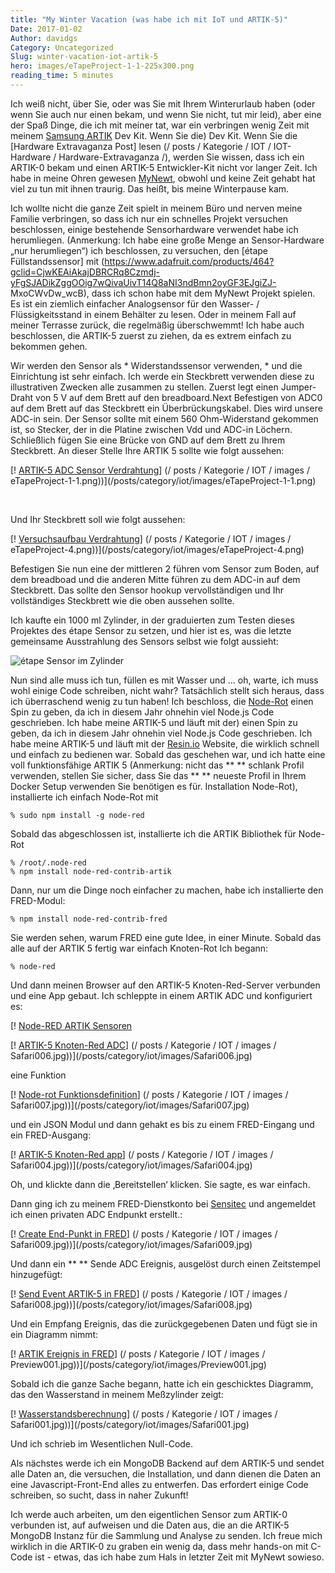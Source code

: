 ```yaml
---
title: "My Winter Vacation (was habe ich mit IoT und ARTIK-5)"
Date: 2017-01-02
Author: davidgs
Category: Uncategorized
Slug: winter-vacation-iot-artik-5
hero: images/eTapeProject-1-1-225x300.png
reading_time: 5 minutes
---
```


Ich weiß nicht, über Sie, oder was Sie mit Ihrem Winterurlaub haben (oder wenn Sie auch nur einen bekam, und wenn Sie nicht, tut mir leid), aber eine der Spaß Dinge, die ich mit meiner tat, war ein verbringen wenig Zeit mit meinem [Samsung ARTIK](http://artik.io) Dev Kit. Wenn Sie die) Dev Kit. Wenn Sie die [Hardware Extravaganza Post] lesen (/ posts / Kategorie / IOT / IOT-Hardware / Hardware-Extravaganza /), werden Sie wissen, dass ich ein ARTIK-0 bekam und einen ARTIK-5 Entwickler-Kit nicht vor langer Zeit. Ich habe in meine Ohren gewesen [MyNewt](/posts/category/iot/iot-hardware/hardware-extravaganza/), obwohl und keine Zeit gehabt hat viel zu tun mit ihnen traurig. Das heißt, bis meine Winterpause kam.

Ich wollte nicht die ganze Zeit spielt in meinem Büro und nerven meine Familie verbringen, so dass ich nur ein schnelles Projekt versuchen beschlossen, einige bestehende Sensorhardware verwendet habe ich herumliegen. (Anmerkung: Ich habe eine große Menge an Sensor-Hardware „nur herumliegen“) ich beschlossen, zu versuchen, den [étape Füllstandssensor] mit (https://www.adafruit.com/products/464?gclid=CjwKEAiAkajDBRCRq8Czmdj-yFgSJADikZggOOig7wQivaUivT14Q8aNI3ndBmn2oyGF3EJgiZJ- MxoCWvDw_wcB), dass ich schon habe mit dem MyNewt Projekt spielen. Es ist ein ziemlich einfacher Analogsensor für den Wasser- / Flüssigkeitsstand in einem Behälter zu lesen. Oder in meinem Fall auf meiner Terrasse zurück, die regelmäßig überschwemmt! Ich habe auch beschlossen, die ARTIK-5 zuerst zu ziehen, da es extrem einfach zu bekommen gehen.

Wir werden den Sensor als * Widerstandssensor verwenden, * und die Einrichtung ist sehr einfach. Ich werde ein Steckbrett verwenden diese zu illustrativen Zwecken alle zusammen zu stellen. Zuerst legt einen Jumper-Draht von 5 V auf dem Brett auf den breadboard.Next Befestigen von ADC0 auf dem Brett auf das Steckbrett ein Überbrückungskabel. Dies wird unsere ADC-in sein. Der Sensor sollte mit einem 560 Ohm-Widerstand gekommen ist, so Stecker, der in die Platine zwischen Vdd und ADC-in Löchern. Schließlich fügen Sie eine Brücke von GND auf dem Brett zu Ihrem Steckbrett. An dieser Stelle Ihre ARTIK 5 sollte wie folgt aussehen:

[! [ARTIK-5 ADC Sensor Verdrahtung](/posts/category/iot/images/eTapeProject-1-1-225x300.png)] (/ posts / Kategorie / IOT / images / eTapeProject-1-1.png))](/posts/category/iot/images/eTapeProject-1-1.png)

 

Und Ihr Steckbrett soll wie folgt aussehen:

[! [Versuchsaufbau Verdrahtung](/posts/category/iot/images/eTapeProject-4-225x300.png)] (/ posts / Kategorie / IOT / images / eTapeProject-4.png))](/posts/category/iot/images/eTapeProject-4.png)


Befestigen Sie nun eine der mittleren 2 führen vom Sensor zum Boden, auf dem breadboad und die anderen Mitte führen zu dem ADC-in auf dem Steckbrett. Das sollte den Sensor hookup vervollständigen und Ihr vollständiges Steckbrett wie die oben aussehen sollte.

Ich kaufte ein 1000 ml Zylinder, in der graduierten zum Testen dieses Projektes des étape Sensor zu setzen, und hier ist es, was die letzte gemeinsame Ausstrahlung des Sensors selbst wie folgt aussieht:

![étape Sensor im Zylinder](/posts/category/iot/images/eTapeProject-5.png)

Nun sind alle muss ich tun, füllen es mit Wasser und ... oh, warte, ich muss wohl einige Code schreiben, nicht wahr? Tatsächlich stellt sich heraus, dass ich überraschend wenig zu tun haben! Ich beschloss, die [Node-Rot](https://nodered.org) einen Spin zu geben, da ich in diesem Jahr ohnehin viel Node.js Code geschrieben. Ich habe meine ARTIK-5 und läuft mit der) einen Spin zu geben, da ich in diesem Jahr ohnehin viel Node.js Code geschrieben. Ich habe meine ARTIK-5 und läuft mit der [Resin.io](https://resin.io) Website, die wirklich schnell und einfach zu bedienen war. Sobald das geschehen war, und ich hatte eine voll funktionsfähige ARTIK 5 (Anmerkung: nicht das ** ** schlank Profil verwenden, stellen Sie sicher, dass Sie das ** ** neueste Profil in Ihrem Docker Setup verwenden Sie benötigen es für. Installation Node-Rot), installierte ich einfach Node-Rot mit

```
% sudo npm install -g node-red
```
Sobald das abgeschlossen ist, installierte ich die ARTIK Bibliothek für Node-Rot

```
% /root/.node-red
% npm install node-red-contrib-artik
```

Dann, nur um die Dinge noch einfacher zu machen, habe ich installierte den FRED-Modul:

```
% npm install node-red-contrib-fred
```

Sie werden sehen, warum FRED eine gute Idee, in einer Minute. Sobald das alle auf der ARTIK 5 fertig war einfach Knoten-Rot Ich begann:

```
% node-red
```

Und dann meinen Browser auf den ARTIK-5 Knoten-Red-Server verbunden und eine App gebaut. Ich schleppte in einem ARTIK ADC und konfiguriert es:

[! [Node-RED ARTIK Sensoren](/posts/category/iot/images/Safari005.jpg)

[! [ARTIK-5 Knoten-Red ADC](/posts/category/iot/images/Safari006-300x137.jpg)] (/ posts / Kategorie / IOT / images / Safari006.jpg))](/posts/category/iot/images/Safari006.jpg)

eine Funktion

[! [Node-rot Funktionsdefinition](/posts/category/iot/images/Safari007-300x137.jpg)] (/ posts / Kategorie / IOT / images / Safari007.jpg))](/posts/category/iot/images/Safari007.jpg)

und ein JSON Modul und dann gehakt es bis zu einem FRED-Eingang und ein FRED-Ausgang:

[! [ARTIK-5 Knoten-Red app](/posts/category/iot/images/Safari004-300x129.jpg)] (/ posts / Kategorie / IOT / images / Safari004.jpg))](/posts/category/iot/images/Safari004.jpg)

Oh, und klickte dann die ‚Bereitstellen‘ klicken. Sie sagte, es war einfach.

Dann ging ich zu meinem FRED-Dienstkonto bei [Sensitec](https://fred.sensetecnic.com) und angemeldet ich einen privaten ADC Endpunkt erstellt.:

[! [Create End-Punkt in FRED](/posts/category/iot/images/Safari009-300x180.jpg)] (/ posts / Kategorie / IOT / images / Safari009.jpg))](/posts/category/iot/images/Safari009.jpg)

Und dann ein ** ** Sende ADC Ereignis, ausgelöst durch einen Zeitstempel hinzugefügt:

[! [Send Event ARTIK-5 in FRED](/posts/category/iot/images/Safari008-300x127.jpg)] (/ posts / Kategorie / IOT / images / Safari008.jpg))](/posts/category/iot/images/Safari008.jpg)

Und ein Empfang Ereignis, das die zurückgegebenen Daten und fügt sie in ein Diagramm nimmt:

[! [ARTIK Ereignis in FRED](/posts/category/iot/images/Preview001-300x96.jpg)] (/ posts / Kategorie / IOT / images / Preview001.jpg))](/posts/category/iot/images/Preview001.jpg)

Sobald ich die ganze Sache begann, hatte ich ein geschicktes Diagramm, das den Wasserstand in meinem Meßzylinder zeigt:

[! [Wasserstandsberechnung](/posts/category/iot/images/Safari001-300x238.jpg)] (/ posts / Kategorie / IOT / images / Safari001.jpg))](/posts/category/iot/images/Safari001.jpg)

Und ich schrieb im Wesentlichen Null-Code.

Als nächstes werde ich ein MongoDB Backend auf dem ARTIK-5 und sendet alle Daten an, die versuchen, die Installation, und dann dienen die Daten an eine Javascript-Front-End alles zu entwerfen. Das erfordert einige Code schreiben, so sucht, dass in naher Zukunft!

Ich werde auch arbeiten, um den eigentlichen Sensor zum ARTIK-0 verbunden ist, auf aufweisen und die Daten aus, die an die ARTIK-5 MongoDB Instanz für die Sammlung und Analyse zu senden. Ich freue mich wirklich in die ARTIK-0 zu graben ein wenig da, dass mehr hands-on mit C-Code ist - etwas, das ich habe zum Hals in letzter Zeit mit MyNewt sowieso.
